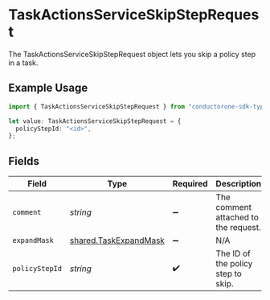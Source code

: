 # TaskActionsServiceSkipStepRequest

The TaskActionsServiceSkipStepRequest object lets you skip a policy step in a task.

## Example Usage

```typescript
import { TaskActionsServiceSkipStepRequest } from "conductorone-sdk-typescript/sdk/models/shared";

let value: TaskActionsServiceSkipStepRequest = {
  policyStepId: "<id>",
};
```

## Fields

| Field                                                                 | Type                                                                  | Required                                                              | Description                                                           |
| --------------------------------------------------------------------- | --------------------------------------------------------------------- | --------------------------------------------------------------------- | --------------------------------------------------------------------- |
| `comment`                                                             | *string*                                                              | :heavy_minus_sign:                                                    | The comment attached to the request.                                  |
| `expandMask`                                                          | [shared.TaskExpandMask](../../../sdk/models/shared/taskexpandmask.md) | :heavy_minus_sign:                                                    | N/A                                                                   |
| `policyStepId`                                                        | *string*                                                              | :heavy_check_mark:                                                    | The ID of the policy step to skip.                                    |